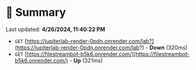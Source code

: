 # 📖 Summary
Last updated: **4/26/2024, 11:40:22 PM**

- `GET` [https://jupiterlab-render-0pdn.onrender.com/lab?](https://jupiterlab-render-0pdn.onrender.com/lab?) - **Down** (320ms)
- `GET` [https://filestreambot-b5k6.onrender.com/](https://filestreambot-b5k6.onrender.com/) - **Up** (321ms)
